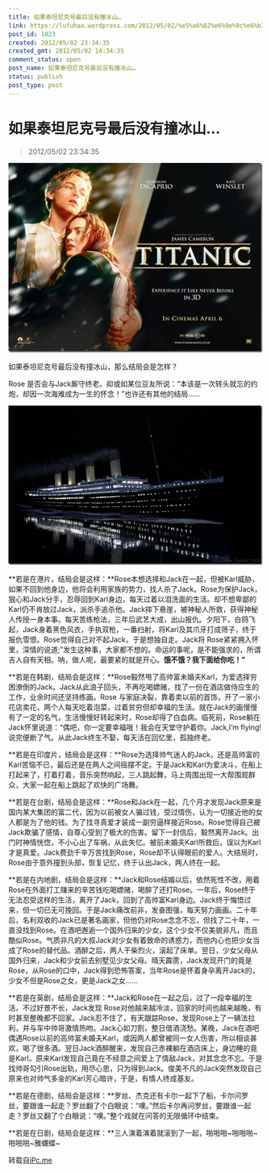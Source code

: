 ```yaml
---
title: 如果泰坦尼克号最后没有撞冰山…
link: https://lufuhao.wordpress.com/2012/05/02/%e5%a6%82%e6%9e%9c%e6%b3%b0%e5%9d%a6%e5%b0%bc%e5%85%8b%e5%8f%b7%e6%9c%80%e5%90%8e%e6%b2%a1%e6%9c%89%e6%92%9e%e5%86%b0%e5%b1%b1/
post_id: 1023
created: 2012/05/02 23:34:35
created_gmt: 2012/05/02 14:34:35
comment_status: open
post_name: 如果泰坦尼克号最后没有撞冰山…
status: publish
post_type: post
---
```


# 如果泰坦尼克号最后没有撞冰山…

> 2012/05/02 23:34:35



![20120502-233435-0001](/assets/images/20120502-233435-0001.jpg)

如果泰坦尼克号最后没有撞冰山，那么结局会是怎样？

Rose 是否会与Jack厮守终老。抑或如某位豆友所说：“本该是一次转头就忘的约炮，却因一次海难成为一生的怀念！”也许还有其他的结局……

![20120502-233435-0002](/assets/images/20120502-233435-0002.jpg)



**若是在港片，结局会是这样：**Rose本想选择和Jack在一起，但被Karl威胁，如果不回到他身边，他将会利用家族的势力，找人杀了Jack。Rose为保护Jack，狠心和Jack分手，忍辱回到Karl身边，每天过着以泪洗面的生活。却不想卑鄙的Karl仍不肯放过Jack，派杀手追杀他。Jack摔下悬崖，被神秘人所救，获得神秘人传授一身本事。每天苦练枪法，三年后武艺大成，出山报仇。夕阳下，白鸽飞起，Jack身着黑色风衣，手执双枪，一番扫射，将Karl及其爪牙打成筛子，终于报仇雪恨。Rose觉得自己对不起Jack，于是想独自走。Jack将 Rose紧紧拥入怀里，深情的说道;”发生这种事，大家都不想的。命运的事呢，是不能强求的，所谓吉人自有天相。呐，做人呢，最要紧的就是开心。**饿不饿？我下面给你吃！”**



**若是在韩剧，结局会是这样：**Rose毅然甩了高帅富未婚夫Karl，为爱选择穷困潦倒的Jack。Jack从此浪子回头，不再吃喝嫖赌，找了一份在酒店做侍应生的工作，业余时间还坚持练画。Rose 与家庭决裂，靠着卖以前的首饰，开了一家小花店卖花，两个人每天吃着泡菜，过着贫穷但却幸福的生活。就在Jack的画慢慢有了一定的名气，生活慢慢好转起来时，Rose却得了白血病。临死前，Rose躺在Jack怀里说道：“偶吧，你一定要幸福哦！我会在天堂守护着你。Jack,I’m flying! 说完便断了气。从此Jack终生不娶，每天活在回忆里，孤独终老。



**若是在印度片，结局会是这样：**Rose为选择帅气迷人的Jack，还是高帅富的Karl苦恼不已，最后还是在两人之间摇摆不定。于是Jack和Karl为爱决斗，在船上打起来了，打着打着，音乐突然响起，三人跳起舞，马上周围出现一大帮围观群众，大家一起在船上跳起了欢快的广场舞。



**若是在台剧，结局会是这样：**Rose和Jack在一起，几个月才发现Jack原来是国内某大集团的富二代，因为以前被女人骗过钱，受过情伤，认为一切接近他的女人都是为了他的钱。为了找寻真爱才装成一副穷逼样接近Rose。Rose觉得自己被Jack欺骗了感情，自尊心受到了极大的伤害。留下一封信后，毅然离开Jack。出门时神情恍惚，不小心出了车祸，从此失忆。被前未婚夫Karl所救后，误以为Karl才是真爱。Jack费劲千辛万苦找到Rose，Rose却不认得眼前的爱人。大结局时，Rose由于意外撞到头部，恢复记忆，终于认出Jack，两人终在一起。



**若是在内地剧，结局会是这样：**Jack和Rose结婚以后，依然死性不改，用着Rose在外面打工赚来的辛苦钱吃喝嫖赌，喝醉了还打Rose。一年后，Rose终于无法忍受这样的生活，离开了Jack，回到了高帅富Karl身边。Jack终于悔悟过来，但一切已无可挽回。于是Jack痛改前非，发奋图强，每天努力画画。二十年后，名利双收的Jack已是著名画家，但他仍对Rose念念不忘，但找了二十年，一直没找到Rose。在酒吧邂逅一个国外归来的少女，这个少女不仅美貌非凡，而且酷似Rose。气质非凡的大叔Jack对少女有着致命的诱惑力，而他内心也把少女当成了Rose的替代品。酒醉之后，两人干柴烈火，滚起了床单。翌日，少女父母从国外归来，Jack和少女前去别墅见少女父母。晴天霹雳，Jack发现开门的竟是Rose，从Rose的口中，Jack得到恐怖答案，当年Rose是怀着身孕离开Jack的，少女不但是Rose之女，更是Jack之女……



**若是在英剧，结局会是这样：**Jack和Rose在一起之后，过了一段幸福的生活，不过好景不长，Jack发现 Rose对他越来越冷淡，回家的时间也越来越晚，有时甚至整晚都不回家。Jack忍不住了，有天跟踪Rose，发现Rose上了一辆法拉利，并与车中帅哥激情热吻。Jack心如刀割，整日借酒浇愁。某晚，Jack在酒吧偶遇Rose以前的高帅富未婚夫Karl，或因两人都曾被同一女人伤害，所以相谈甚欢，喝了很多酒。翌日Jack酒醉醒来，发现自己赤裸躺在酒店床上，身边睡的竟是Karl。原来Karl发现自己竟在不经意之间爱上了情敌Jack，对其念念不忘。于是找帅哥勾引Rose出轨，用尽心思，只为得到Jack。俊美不凡的Jack突然发现自己原来也对帅气多金的Karl芳心暗许，于是，有情人终成基友。



**若是在德剧，结局会是这样：**罗丝、杰克还有卡尔一起下了船，卡尔问罗丝，要跟谁一起走？罗丝翻了个白眼说：“噢。”然后卡尔再问罗丝，要跟谁一起走？罗丝又翻了个白眼说：“噢。”整个戏就在问答的无限循环中结束。



**若是在日剧，结局会是这样：**三人演着演着就滚到了一起，啪啪啪~啪啪啪~啪啪啪~雅蠛蝶~



转载自[iPc.me](http://www.ipc.me/if-titanic-didnt-hit-the-iceberg.html)
